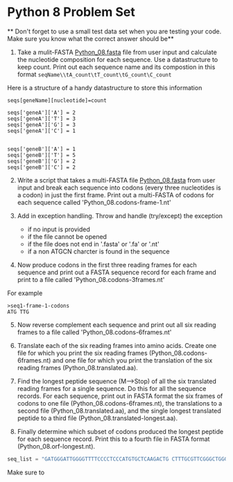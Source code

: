 Python 8 Problem Set
===================

** Don't forget to use a small test data set when you are testing your code. Make sure you know what the correct answer should be**

1. Take a mulit-FASTA [Python_08.fasta](https://raw.githubusercontent.com/srobb1/pfb2017/master/files/Python_08.fasta) file from user input and calculate the nucleotide composition for each sequence. Use a datastructure to keep count. Print out each sequence name and its compostion in this format `seqName\\tA_count\tT_count\tG_count\C_count`

Here is a structure of a handy datastructure to store this information
```
seqs[geneName][nucleotide]=count

seqs['geneA']['A'] = 2
seqs['geneA']['T'] = 3
seqs['geneA']['G'] = 3
seqs['geneA']['C'] = 1


seqs['geneB']['A'] = 1
seqs['geneB']['T'] = 5
seqs['geneB']['G'] = 2
seqs['geneB']['C'] = 2
``` 

2. Write a script that takes a multi-FASTA file [Python_08.fasta](https://raw.githubusercontent.com/srobb1/pfb2017/master/files/Python_08.fasta) from user input and break each sequence into codons (every three nucleotides is a codon) in just the first frame. Print out a multi-FASTA of codons for each sequence called 'Python_08.codons-frame-1.nt'

3. Add in exception handling. Throw and handle (try/except) the exception
   - if no input is provided  
   - if the file cannot be opened
   - if the file does not end in '.fasta' or '.fa' or '.nt'
   - if a non ATGCN charcter is found in the sequence

4. Now produce codons in the first three reading frames for each sequence and print out a FASTA sequence record for each frame and print to a file called 'Python_08.codons-3frames.nt'

For example
```
>seq1-frame-1-codons
ATG TTG
``` 

5. Now reverse complement each sequence and print out all six reading frames to a file called 'Python_08.codons-6frames.nt'

6. Translate each of the six reading frames into amino acids. Create one file for which you print the six reading frames (Python_08.codons-6frames.nt) and one file for which you print the translation of the six reading frames (Python_08.translated.aa).

7. Find the longest peptide sequence (M-->Stop) of all the six translated reading frames for a single sequence. Do this for all the sequence records. For each sequence, print out in FASTA format the six frames of codons to one file (Python_08.codons-6frames.nt), the translations to a second file (Python_08.translated.aa), and the single longest translated peptide to a third file (Python_08.translated-longest.aa).

8. Finally determine which subset of codons produced the longest peptide for each sequence record. Print this to a fourth file in FASTA format (Python_08.orf-longest.nt).  






```python
seq_list = "GATGGGATTGGGGTTTTCCCCTCCCATGTGCTCAAGACTG CTTTGCGTTCGGGCTGGGAGCGTGCTT CTGCACCAGCAGCTCCTACACCGGCGGCCCCT".split()
```

Make sure to 
